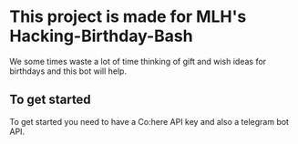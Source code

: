 # This project is made for MLH's Hacking-Birthday-Bash
We some times waste a lot of time thinking of gift and wish ideas for birthdays and this bot will help.
## To get started
To get started you need to have a Co:here API key and also a telegram bot API. 
